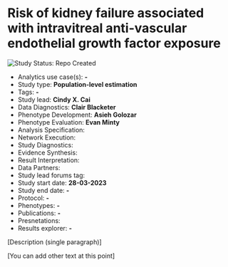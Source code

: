 Risk of kidney failure associated with intravitreal anti-vascular endothelial growth factor exposure
=============

<img src="https://img.shields.io/badge/Study%20Status-Repo%20Created-lightgray.svg" alt="Study Status: Repo Created">

- Analytics use case(s): **-**
- Study type: **Population-level estimation**
- Tags: **-**
- Study lead: **Cindy X. Cai**
- Data Diagnostics: **Clair Blacketer**
- Phenotype Development: **Asieh Golozar**
- Phenotype Evaluation: **Evan Minty**
- Analysis Specification:
- Network Execution:
- Study Diagnostics:
- Evidence Synthesis:
- Result Interpretation:
- Data Partners: 
- Study lead forums tag:
- Study start date: **28-03-2023**
- Study end date: **-**
- Protocol: **-**
- Phenotypes: **-**
- Publications: **-**
- Presnetations: 
- Results explorer: **-**

[Description (single paragraph)]

[You can add other text at this point]
